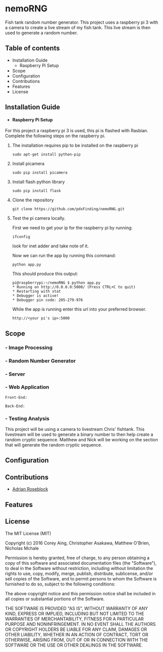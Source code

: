 # nemoRNG
Fish tank random number generator.
This project uses a raspberry pi 3 with a camera to create a live stream of my fish tank. This live stream is then used to generate a random number.

## Table of contents
- Installation Guide
    - Raspberry Pi Setup
- Scope
- Configuration
- Contributions
- Features
- License

## Installation Guide
- #### Raspberry Pi Setup
For this project a raspberry pi 3 is used, this pi is flashed with Rasbian. Complete the following steps on the raspberry pi.

1.  The installation requires pip to be installed on the raspberry pi
    ```
    sudo apt-get install python-pip
    ```

2.  Install picamera
    ```
    sudo pip install picamera
    ```

3.  Install flash python library
    ```
    sudo pip install flask
    ```

4.  Clone the repository
    ```
    git clone https://github.com/pdxFinding/nemoRNG.git
    ```

5.  Test the pi camera locally.

    First we need to get your ip for the raspberry pi by running: 
    ```
    ifconfig
    ```
    look for inet adder and take note of it.
    
    Now we can run the app by running this command: 
    ```
    python app.py
    ```
    This should produce this output:
    ```
    pi@raspberrypi:~/nemoRNG $ python app.py 
    * Running on http://0.0.0.0:5000/ (Press CTRL+C to quit)
    * Restarting with stat
    * Debugger is active!
    * Debugger pin code: 205-279-976
    ``` 
    
    While the app is running enter this url into your preferred browser.
    ```
    http://<your pi's ip>:5000
    ```

## Scope
### - Image Processing
### - Random Number Generator
### - Server
### - Web Application
    Front-End:
    
    Back-End:
    
### - Testing Analysis

This project will be using a camera to livestream Chris' fishtank.
This livestream will be used to generate a binary number to then help
create a random cryptic sequence. Matthew and Nick will be working on
the section that will generate the random cryptic sequence.

## Configuration

## Contributions
- [Adrian Roseblock](https://github.com/jrosebr1)
## Features

## License
The MIT License (MIT)

Copyright (c) 2016 Corey Aing, Christopher Asakawa, Matthew O'Brien, Nicholas Mchale

Permission is hereby granted, free of charge, to any person obtaining a copy of this software and associated documentation files (the "Software"), to deal in the Software without restriction, including without limitation the rights to use, copy, modify, merge, publish, distribute, sublicense, and/or sell copies of the Software, and to permit persons to whom the Software is furnished to do so, subject to the following conditions:

The above copyright notice and this permission notice shall be included in all copies or substantial portions of the Software.

THE SOFTWARE IS PROVIDED "AS IS", WITHOUT WARRANTY OF ANY KIND, EXPRESS OR IMPLIED, INCLUDING BUT NOT LIMITED TO THE WARRANTIES OF MERCHANTABILITY, FITNESS FOR A PARTICULAR PURPOSE AND NONINFRINGEMENT. IN NO EVENT SHALL THE AUTHORS OR COPYRIGHT HOLDERS BE LIABLE FOR ANY CLAIM, DAMAGES OR OTHER LIABILITY, WHETHER IN AN ACTION OF CONTRACT, TORT OR OTHERWISE, ARISING FROM, OUT OF OR IN CONNECTION WITH THE SOFTWARE OR THE USE OR OTHER DEALINGS IN THE SOFTWARE.